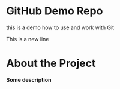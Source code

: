 # GitHub Demo Repo
this is a demo how to use and  work with Git

This is a new line 

# About the Project
**Some description**
